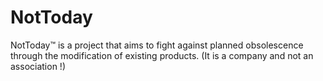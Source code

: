 # NotToday
NotToday™ is a project that aims to fight against planned obsolescence through the modification of existing products. (It is a company and not an association !)

